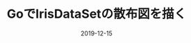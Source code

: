 ---
title: 'GoでIrisDataSetの散布図を描く'
date: '2019-12-15'
description: 'プログラミング初級者がNuxt.jsの高速化するのにストレージにキャッシュしてみたら、色々捗った話'
image: qiita.svg
slug: 'qiita2019-12-15'
categories: ['qiita', 'golang']
blogType: 'qiita'
url: 'https://qiita.com/yujiteshima/items/5b78d4ecc8ee567bd379'
---